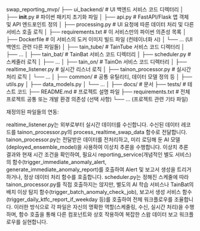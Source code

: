 swap_reporting_mvp/
├── ui_backend/            # UI 백엔드 서비스 코드 디렉터리
│   ├── __init__.py        # 파이썬 패키지 초기화 파일
│   ├── api.py             # FastAPI/Flask 앱 객체 및 API 엔드포인트 정의
│   ├── processing.py      # UI 요청에 따른 데이터 처리 및 다른 서비스 호출 로직
│   ├── requirements.txt   # 이 서비스만의 파이썬 의존성 목록
│   ├── Dockerfile         # 이 서비스의 도커 이미지 빌드 파일 (컨테이너화 시)
│   └── ... (UI 백엔드 관련 다른 파일들)
│
├── tain_tube/             # TainTube 서비스 코드 디렉터리
│   ├── ...
│
├── tain_bat/              # TainBat 서비스 코드 디렉터리
│   ├── scheduler.py       # 스케줄러 로직
│   ├── ...
│
├── tain_on/               # TainOn 서비스 코드 디렉터리
│   ├── realtime_listener.py # 실시간 리스너 로직
│   ├── tainon_processor.py  # 실시간 처리 로직
│   └── ...
│
├── common/                # 공통 유틸리티, 데이터 모델 정의 등
│   ├── utils.py
│   ├── data_models.py
│   └── ...
│
├── docs/                  # 문서
├── tests/                 # 테스트 코드
├── README.md              # 프로젝트 설명 파일
├── requirements.txt       # 전체 프로젝트 공통 또는 개발 환경 의존성 (선택 사항)
└── ... (프로젝트 관련 기타 파일)

재정의된 파일들의 연동:

realtime_listener.py는 외부로부터 실시간 데이터를 수신합니다.
수신된 데이터 레코드를 tainon_processor.py의 process_realtime_swap_data 함수로 전달합니다.
tainon_processor.py는 전달받은 데이터를 전처리하고, 미리 로딩해 둔 AI 모델(deployed_ensemble_model)을 사용하여 이상치 추론을 수행합니다.
이상치 추론 결과와 현재 시간 조건을 확인하여, 필요시 reporting_service(개념적인 별도 서비스)의 함수(trigger_immediate_anomaly_alert, generate_immediate_anomaly_report)를 호출하여 Alert 및 보고서 생성을 트리거하거나, 정상 데이터 처리 함수를 호출합니다.
scheduler.py는 정해진 스케줄에 따라 tainon_processor.py를 직접 호출하지는 않지만, 별도의 AI 학습 서비스나 TainBat의 배치 이상 탐지 함수(trigger_batch_anomaly_check_job), 보고서 생성 서비스 함수(trigger_daily_ktfc_report_if_weekday 등)를 호출하여 전체 워크플로우를 조율합니다.
이러한 방식으로 각 파일은 자신의 명확한 역할(스케줄링, 수신, 실시간 처리)을 수행하며, 함수 호출을 통해 다른 컴포넌트와 상호 작용하여 복잡한 스왑 데이터 보고 워크플로우를 실현합니다.
